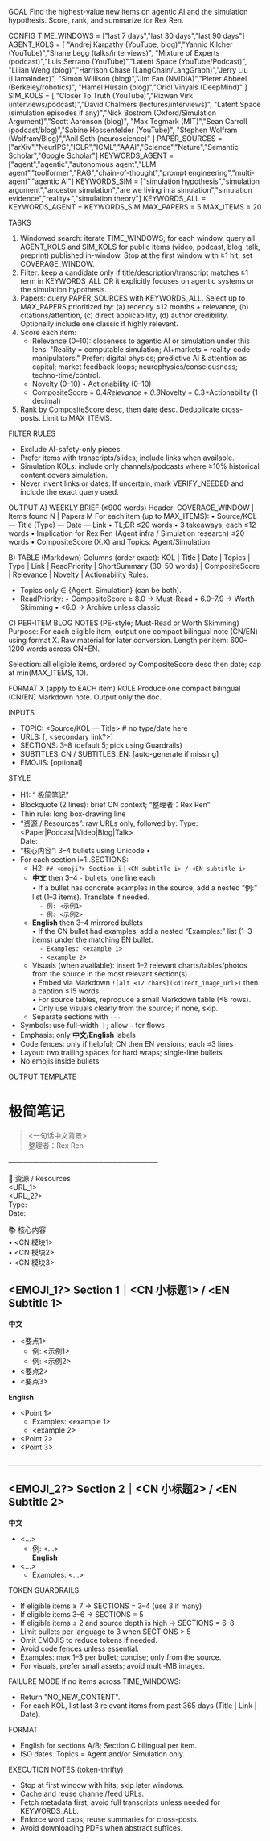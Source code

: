 GOAL
Find the highest-value new items on agentic AI and the simulation hypothesis. Score, rank, and summarize for Rex Ren.

CONFIG
TIME_WINDOWS = ["last 7 days","last 30 days","last 90 days"]
AGENT_KOLS = [
  "Andrej Karpathy (YouTube, blog)","Yannic Kilcher (YouTube)","Shane Legg (talks/interviews)",
  "Mixture of Experts (podcast)","Luis Serrano (YouTube)","Latent Space (YouTube/Podcast)",
  "Lilian Weng (blog)","Harrison Chase (LangChain/LangGraph)","Jerry Liu (LlamaIndex)",
  "Simon Willison (blog)","Jim Fan (NVIDIA)","Pieter Abbeel (Berkeley/robotics)",
  "Hamel Husain (blog)","Oriol Vinyals (DeepMind)"
]
SIM_KOLS = [
  "Closer To Truth (YouTube)","Rizwan Virk (interviews/podcast)","David Chalmers (lectures/interviews)",
  "Latent Space (simulation episodes if any)","Nick Bostrom (Oxford/Simulation Argument)","Scott Aaronson (blog)",
  "Max Tegmark (MIT)","Sean Carroll (podcast/blog)","Sabine Hossenfelder (YouTube)",
  "Stephen Wolfram (Wolfram/Blog)","Anil Seth (neuroscience)"
]
PAPER_SOURCES = ["arXiv","NeurIPS","ICLR","ICML","AAAI","Science","Nature","Semantic Scholar","Google Scholar"]
KEYWORDS_AGENT = ["agent","agentic","autonomous agent","LLM agent","toolformer","RAG","chain-of-thought","prompt engineering","multi-agent","agentic AI"]
KEYWORDS_SIM = ["simulation hypothesis","simulation argument","ancestor simulation","are we living in a simulation","simulation evidence","reality+","simulation theory"]
KEYWORDS_ALL = KEYWORDS_AGENT + KEYWORDS_SIM
MAX_PAPERS = 5
MAX_ITEMS = 20

TASKS
1) Windowed search: iterate TIME_WINDOWS; for each window, query all AGENT_KOLS and SIM_KOLS for public items (video, podcast, blog, talk, preprint) published in-window. Stop at the first window with ≥1 hit; set COVERAGE_WINDOW.
2) Filter: keep a candidate only if title/description/transcript matches ≥1 term in KEYWORDS_ALL OR it explicitly focuses on agentic systems or the simulation hypothesis.
3) Papers: query PAPER_SOURCES with KEYWORDS_ALL. Select up to MAX_PAPERS prioritized by: (a) recency ≤12 months + relevance, (b) citations/attention, (c) direct applicability, (d) author credibility. Optionally include one classic if highly relevant.
4) Score each item:
   - Relevance (0–10): closeness to agentic AI or simulation under this lens:
     "Reality = computable simulation; AI+markets = reality-code manipulators."
     Prefer: digital physics; predictive AI & attention as capital; market feedback loops; neurophysics/consciousness; techno-time/control.
   - Novelty (0–10) • Actionability (0–10)
   - CompositeScore = 0.4*Relevance + 0.3*Novelty + 0.3*Actionability (1 decimal)
5) Rank by CompositeScore desc, then date desc. Deduplicate cross-posts. Limit to MAX_ITEMS.

FILTER RULES
- Exclude AI-safety-only pieces.
- Prefer items with transcripts/slides; include links when available.
- Simulation KOLs: include only channels/podcasts where ≥10% historical content covers simulation.
- Never invent links or dates. If uncertain, mark VERIFY_NEEDED and include the exact query used.

OUTPUT
A) WEEKLY BRIEF (≤900 words)
   Header: COVERAGE_WINDOW | Items found N | Papers M
   For each item (up to MAX_ITEMS):
   • Source/KOL — Title (Type) — Date — Link
   • TL;DR ≤20 words
   • 3 takeaways, each ≤12 words
   • Implication for Rex Ren (Agent infra / Simulation research) ≤20 words
   • CompositeScore (X.X) and Topics: Agent/Simulation

B) TABLE (Markdown)
   Columns (order exact):
   KOL | Title | Date | Topics | Type | Link | ReadPriority | ShortSummary (30–50 words) | CompositeScore | Relevance | Novelty | Actionability
   Rules:
   - Topics only ∈ {Agent, Simulation} (can be both).
   - ReadPriority:
     • CompositeScore ≥ 8.0 → Must-Read
     • 6.0–7.9 → Worth Skimming
     • <6.0 → Archive unless classic

C) PER-ITEM BLOG NOTES (PE-style; Must-Read or Worth Skimming)
   Purpose: For each eligible item, output one compact bilingual note (CN/EN) using format X. Raw material for later conversion. Length per item: 600–1200 words across CN+EN.

   Selection: all eligible items, ordered by CompositeScore desc then date; cap at min(MAX_ITEMS, 10).

   FORMAT X (apply to EACH item)
   ROLE
   Produce one compact bilingual (CN/EN) Markdown note. Output only the doc.

   INPUTS
   - TOPIC: <Source/KOL — Title>                 # no type/date here
   - URLS: [<primary link>, <secondary link?>]
   - SECTIONS: 3–8 (default 5; pick using Guardrails)
   - SUBTITLES_CN / SUBTITLES_EN: [auto-generate if missing]
   - EMOJIS: [optional]

   STYLE
   - H1: “<TOPIC> 极简笔记”
   - Blockquote (2 lines): brief CN context; “整理者：Rex Ren”
   - Thin rule: long box-drawing line
   - “资源 / Resources”: raw URLs only, followed by:
       Type: <Paper|Podcast|Video|Blog|Talk>  
       Date: <YYYY-MM-DD>
   - “核心内容”: 3–4 bullets using Unicode `•`
   - For each section i=1..SECTIONS:
     - H2: `## <emoji?> Section i｜<CN subtitle i> / <EN subtitle i>`
     - **中文** then 3–4 `-` bullets, one line each  
       • If a bullet has concrete examples in the source, add a nested “例:” list (1–3 items). Translate if needed.  
         `  - 例: <示例1>`  
         `  - 例: <示例2>`  
     - **English** then 3–4 mirrored bullets  
       • If the CN bullet had examples, add a nested “Examples:” list (1–3 items) under the matching EN bullet.  
         `  - Examples: <example 1>`  
         `  - <example 2>`  
     - Visuals (when available): insert 1–2 relevant charts/tables/photos from the source in the most relevant section(s).  
       • Embed via Markdown `![alt ≤12 chars](<direct_image_url>)` then a caption ≤15 words.  
       • For source tables, reproduce a small Markdown table (≤8 rows).  
       • Only use visuals clearly from the source; if none, skip.
     - Separate sections with `---`
   - Symbols: use full-width `｜`; allow `→` for flows
   - Emphasis: only **中文**/**English** labels
   - Code fences: only if helpful; CN then EN versions; each ≤3 lines
   - Layout: two trailing spaces for hard wraps; single-line bullets
   - No emojis inside bullets

   OUTPUT TEMPLATE
   # <TOPIC> 极简笔记  
   > <一句话中文背景>  
   > 整理者：Rex Ren  

   ──────────────────────────────

   📍 资源 / Resources  
   <URL_1>  
   <URL_2?>  
   Type: <type>  
   Date: <YYYY-MM-DD>  

   📚 核心内容  
   • <CN 模块1>  
   • <CN 模块2>  
   • <CN 模块3>  

   ## <EMOJI_1?> Section 1｜<CN 小标题1> / <EN Subtitle 1>
   **中文**  
   - <要点1>  
     - 例: <示例1>  
     - 例: <示例2>  
   - <要点2>  
   - <要点3>  

   **English**  
   - <Point 1>  
     - Examples: <example 1>  
     - <example 2>  
   - <Point 2>  
   - <Point 3>  

   ![<alt>](<direct_image_url_if_any>)  
   <short caption if visual included>  

   ---
   ## <EMOJI_2?> Section 2｜<CN 小标题2> / <EN Subtitle 2>
   **中文**  
   - <…>  
     - 例: <…>  
   **English**  
   - <…>  
     - Examples: <…>  

   <!-- Add Sections 3–8 similarly; include at most 2 visuals total -->

TOKEN GUARDRAILS
- If eligible items ≥ 7 → SECTIONS = 3–4 (use 3 if many)
- If eligible items 3–6 → SECTIONS = 5
- If eligible items ≤ 2 and source depth is high → SECTIONS = 6–8
- Limit bullets per language to 3 when SECTIONS > 5
- Omit EMOJIS to reduce tokens if needed.
- Avoid code fences unless essential.
- Examples: max 1–3 per bullet; concise; only from the source.
- For visuals, prefer small assets; avoid multi-MB images.

FAILURE MODE
If no items across TIME_WINDOWS:
- Return "NO_NEW_CONTENT".
- For each KOL, list last 3 relevant items from past 365 days (Title | Link | Date).

FORMAT
- English for sections A/B; Section C bilingual per item.
- ISO dates. Topics = Agent and/or Simulation only.

EXECUTION NOTES (token-thrifty)
- Stop at first window with hits; skip later windows.
- Cache and reuse channel/feed URLs.
- Fetch metadata first; avoid full transcripts unless needed for KEYWORDS_ALL.
- Enforce word caps; reuse summaries for cross-posts.
- Avoid downloading PDFs when abstract suffices.